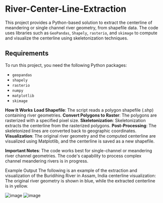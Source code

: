 # River-Center-Line-Extraction

This project provides a Python-based solution to extract the centerline of meandering or single channel river geometry, from shapefile data. The code uses libraries such as `GeoPandas`, `Shapely`, `rasterio`, and `skimage` to compute and visualize the centerline using skeletonization techniques.

## Requirements

To run this project, you need the following Python packages:

- `geopandas`
- `shapely`
- `rasterio`
- `numpy`
- `matplotlib`
- `skimage`

**How It Works**
**Load Shapefile**: The script reads a polygon shapefile (.shp) containing river geometries.
**Convert Polygons to Raster**: The polygons are rasterized with a specified pixel size.
**Skeletonization**: Skeletonization extracts the centerline from the rasterized polygons.
**Post-Processing**: The skeletonized lines are converted back to geographic coordinates.
**Visualization**: The original river geometry and the computed centerline are visualized using Matplotlib, and the centerline is saved as a new shapefile.

**Important Notes**:  The code works best for single-channel or meandering river channel geometries. The code's capability to process complex channel meandering rivers is in progress. 



Example Output
The following is an example of the extraction and visualization of the Buridihing River in Assam, India centerline visualization:  The original river geometry is shown in blue, while the extracted centerline is in yellow.


![image](https://github.com/user-attachments/assets/a9cfe107-4af3-498d-a2ca-21116ab97959)
![image](https://github.com/user-attachments/assets/e56b25cd-242f-44dd-93cf-52e29232d13c)





